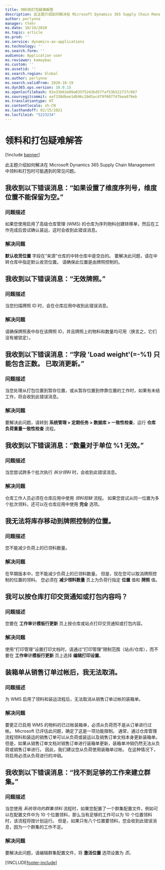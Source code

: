 ```yaml
---
title: 领料和打包疑难解答
description: 此主题介绍如何解决在 Microsoft Dynamics 365 Supply Chain Management 中领料和打包时可能遇到的常见问题。
author: perlynne
manager: tfehr
ms.date: 10/19/2020
ms.topic: article
ms.prod: ''
ms.service: dynamics-ax-applications
ms.technology: ''
ms.search.form: ''
audience: Application user
ms.reviewer: kamaybac
ms.custom: ''
ms.assetid: ''
ms.search.region: Global
ms.author: perlynne
ms.search.validFrom: 2020-10-19
ms.dyn365.ops.version: 10.0.15
ms.openlocfilehash: 01e33b63e09a035f5243bd57faf53b522737c987
ms.sourcegitcommit: eaf330dbee1db96c20d5ac479f007747bea079eb
ms.translationtype: HT
ms.contentlocale: zh-CN
ms.lasthandoff: 02/15/2021
ms.locfileid: "5223234"
---
```

# <a name="troubleshoot-picking-and-packing"></a>领料和打包疑难解答

[!include [banner](../includes/banner.md)]

此主题介绍如何解决在 Microsoft Dynamics 365 Supply Chain Management 中领料和打包时可能遇到的常见问题。

## <a name="i-receive-the-following-error-message-dimension-location-cant-be-left-blank-if-dimension-serial-number-is-set"></a>我收到以下错误消息：“如果设置了维度序列号，维度位置不能保留为空。”

### <a name="issue-description"></a>问题描述

如果您使用启用了高级仓库管理 (WMS) 的仓库为序列物料创建转移单，然后在工作完成后尝试确认装运，这时会收到此错误消息。

### <a name="issue-resolution"></a>解决问题

**默认收货位置** 字段在“来源”仓库的中转仓库中是空白的。 要解决此问题，请在中转仓库中指定默认收货位置。 请确保此位置是由牌照控制的。

## <a name="i-receive-the-following-error-message-invalid-license-plate"></a>我收到以下错误消息：“无效牌照。”

### <a name="issue-description"></a>问题描述

当您扫描牌照 ID 时，会在仓库应用中收到此错误消息。

### <a name="issue-resolution"></a>解决问题

请确保牌照表中存在该牌照 ID，并且牌照上的物料和数量均可用（换言之，它们没有被锁定）。

## <a name="i-receive-the-following-error-message-field-load-weight-1-can-only-contain-positive-numbers-update-has-been-canceled"></a>我收到以下错误消息：“字段 'Load weight'(=-%1) 只能包含正数。 已取消更新。”

### <a name="issue-description"></a>问题描述

当您处理从打包位置到暂存位置，或从暂存位置到停靠位置的工作时，如果有未结工作，将会收到此错误消息。

### <a name="issue-resolution"></a>解决问题

要解决此问题，请转到 **系统管理 \> 定期任务 \> 数据库 \> 一致性检查**，运行 **仓库负荷重量一致性检查** 流程。

## <a name="i-receive-the-following-error-message-the-quantity-is-not-valid-for-unit-1"></a>我收到以下错误消息：“数量对于单位 %1 无效。”

### <a name="issue-description"></a>问题描述

当您尝试跨多个批次执行 *拆分领料* 时，会收到此错误消息。

### <a name="issue-resolution"></a>解决问题

仓库工作人员必须在仓库应用中使用 *领料短缺* 流程。 如果您尝试从同一位置为多个批次领料，还可以在仓库应用中使用 **完全** 选项。

## <a name="i-cant-move-inventory-to-a-location-that-is-license-platecontrolled"></a>我无法将库存移动到牌照控制的位置。

### <a name="issue-description"></a>问题描述

您不能减少负荷上的已领料数量。

### <a name="issue-resolution"></a>解决问题

在早期版本中，您不能减少负荷上的已领料数量。 但是，现在您可以取消牌照控制的位置的领料。 您必须在 **减少领料数量** 页上为负荷行指定 **位置** 值和 **牌照** 值。

## <a name="can-i-print-a-delivery-note-or-packing-content-by-warehouse"></a>我可以按仓库打印交货通知或打包内容吗？

### <a name="issue-description"></a>问题描述

您要在 **工作审计模板行更新** 页上按仓库或站点打印交货通知或打包内容。

### <a name="issue-resolution"></a>解决问题

使用“打印管理”设置打印文档时，请通过“打印管理”限制范围（站点/仓库），而不要在 **工作审计模板行更新** 页上选择 **编辑打印设置**。

## <a name="i-cant-cancel-a-packing-slip-after-its-posted-from-a-sales-order"></a>装箱单从销售订单过帐后，我无法取消。

### <a name="issue-description"></a>问题描述

为 WMS 启用了领料和装运流程后，无法取消从销售订单过帐的装箱单。

### <a name="issue-resolution"></a>解决问题

要更正已启用 WMS 的物料的已过帐装箱单，必须从负荷而不是从订单进行过帐。 Microsoft 已评估此问题，确定了这是一项功能限制。 通常，通过仓库管理流程领料和装运的销售订单可以从负荷或装运以及销售订单文档本身更新装箱单。 但是，如果从销售订单文档对销售订单进行装箱单更新，装箱单冲销仍然无法从负荷或销售订单进行。 因此，我们建议您从负荷使用装箱单过帐。 在这种情况下，将启用必须从负荷进行的冲销。

## <a name="i-receive-the-following-error-message-not-enough-work-can-be-found-for-cluster"></a>我收到以下错误消息：“找不到足够的工作来建立群集。”

### <a name="issue-description"></a>问题描述

当您使用 *系统导向的群集领料* 流程时，如果您配置了一个群集配置文件，例如可以在配置文件中为 10 个位置领料，那么当有足够的工作可以为 10 个位置领料时，该流程将按计划运行。 但是，如果只有八个位置要领料，您会收到此错误消息，因为一个群集的工作不足。

### <a name="issue-resolution"></a>解决问题

要解决此问题，请编辑群集配置文件，将 **激活位置** 选项设置为 *否*。


[!INCLUDE[footer-include](../../includes/footer-banner.md)]